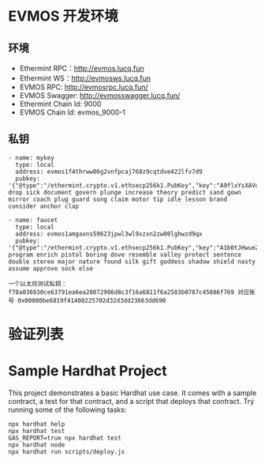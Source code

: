 # EVMOS 开发环境
## 环境
* Ethermint RPC：http://evmos.lucq.fun
* Ethermint WS：http://evmosws.lucq.fun
* EVMOS RPC: http://evmosrpc.lucq.fun/
* EVMOS Swagger: http://evmosswagger.lucq.fun/
* Ethermint Chain Id: 9000
* EVMOS Chain Id: evmos_9000-1

## 私钥
```
- name: mykey
  type: local
  address: evmos1f4thrww06g2vnfpcaj768z9cqtdve422lfv7d9
  pubkey: '{"@type":"/ethermint.crypto.v1.ethsecp256k1.PubKey","key":"A9flxYsXAVoi72lh8n3ouVzxmORuF9/fz53lM+l4v5VR"}'
drop sick document govern plunge increase theory predict sand gown mirror coach plug guard song claim motor tip idle lesson brand consider anchor clap

- name: faucet
  type: local
  address: evmos1amgaxns59623jpwl3wl9xzxn2zw00lghwzd9qx
  pubkey: '{"@type":"/ethermint.crypto.v1.ethsecp256k1.PubKey","key":"A1b0tJHwueZkj/Zp1lYgyLNJ3eknw0rUoF5pOXdvf+6a"}'
program enrich pistol boring dove resemble valley protect sentence double stereo major nature found silk gift goddess shadow shield nasty assume approve sock else

一个以太坊测试私钥：f78a036930ce63791ea6ea20072986d8c3f16a6811f6a2583b0787c45086f769 对应账号 0x00000be6819f41400225702d32d3dd23663dd690
```

# 验证列表



# Sample Hardhat Project

This project demonstrates a basic Hardhat use case. It comes with a sample contract, a test for that contract, and a script that deploys that contract.
Try running some of the following tasks:

```shell
npx hardhat help
npx hardhat test
GAS_REPORT=true npx hardhat test
npx hardhat node
npx hardhat run scripts/deploy.js
```
